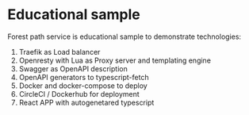 # Educational sample

Forest path service is educational sample to demonstrate technologies:
1. Traefik as Load balancer
2. Openresty with Lua as Proxy server and templating engine
4. Swagger as OpenAPI description
5. OpenAPI generators to typescript-fetch
6. Docker and docker-compose to deploy
7. CircleCI / Dockerhub for deployment
9. React APP with autogenetared typescript

